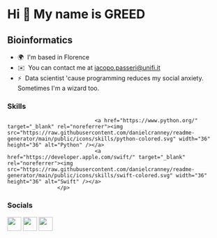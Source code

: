 Hi 👋 My name is GREED
======================

Bioinformatics
--------------

*   🌍  I'm based in Florence
*   ✉️  You can contact me at [iacopo.passeri@unifi.it](mailto:iacopo.passeri@unifi.it)
*   ⚡  Data scientist 'cause programming reduces my social anxiety. Sometimes I'm a wizard too.
### Skills<p align="left">
                                <a href="https://www.python.org/" target="_blank" rel="noreferrer"><img src="https://raw.githubusercontent.com/danielcranney/readme-generator/main/public/icons/skills/python-colored.svg" width="36" height="36" alt="Python" /></a>
                                <a href="https://developer.apple.com/swift/" target="_blank" rel="noreferrer"><img src="https://raw.githubusercontent.com/danielcranney/readme-generator/main/public/icons/skills/swift-colored.svg" width="36" height="36" alt="Swift" /></a>
                    </p>
                    
### Socials  <p align="left"> <a href="https://www.linkedin.com/in/iacopo-passeri-451701195/" target="_blank" rel="noreferrer"><img src="https://raw.githubusercontent.com/danielcranney/readme-generator/main/public/icons/socials/linkedin.svg" width="32" height="32" /></a> <a href="https://www.stackoverflow.com/users/15394603/barbanera" target="_blank" rel="noreferrer"><img src="https://raw.githubusercontent.com/danielcranney/readme-generator/main/public/icons/socials/stackoverflow.svg" width="32" height="32" /></a> <a href="https://www.twitter.com/iacopo_passeri" target="_blank" rel="noreferrer"><img src="https://raw.githubusercontent.com/danielcranney/readme-generator/main/public/icons/socials/twitter.svg" width="32" height="32" /></a></p>
